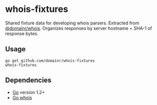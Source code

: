 # whois-fixtures

Shared fixture data for developing whois parsers. Extracted from [@domainr/whois](https://github.com/domainr/whois). Organizes responses by server hostname + SHA-1 of response bytes.

## Usage

```
go get github.com/domainr/whois-fixtures
whois-fixtures
```

## Dependencies

- [Go](http://golang.org/) version 1.2+
- [Go whois](https://github.com/domainr/whois)
